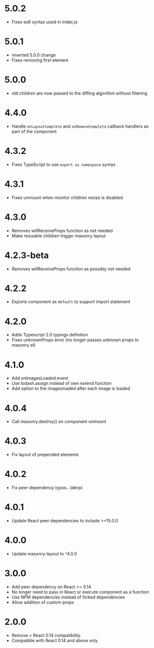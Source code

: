 5.0.2
=====
- Fixes es6 syntax used in index.js

5.0.1
=====
- reverted 5.0.0 change
- Fixes removing first element

5.0.0
=====
- old children are now passed to the diffing algorithm without filtering 
 
4.4.0
=====
- Handle `onLayoutComplete` and `onRemoveComplete` callback handlers as part of the component  

4.3.2
=====
- Fixes TypeScript to use `export as namespace` syntax

4.3.1
=====
- Fixes unmount when monitor children resize is disabled

4.3.0
=====
- Removes willReceiveProps function as not needed
- Make resizable children trigger masonry layout

4.2.3-beta
==========
- Removes willReceiveProps function as possibly not needed

4.2.2
=====
- Exports component as `default` to support import statement

4.2.0
=====
- Adds Typescript 2.0 typings definition
- Fixes unknownProps error (no longer passes unknown props to masonry el)

4.1.0
=====
- Add onImagesLoaded event
- Use lodash.assign instead of own extend function
- Add option to fire imagesloaded after each image is loaded 

4.0.4
=====
- Call masonry.destroy() on component unmount

4.0.3
=====
- Fix layout of prepended elements

4.0.2
=====
- Fix peer dependency typos...(derp)

4.0.1
=====
- Update React peer dependencies to include >=15.0.0

4.0.0
=====
- Update masonry-layout to ^4.0.0

3.0.0
=====
- Add peer dependency on React >= 0.14
- No longer need to pass in React or execute component as a function
- Use NPM dependencies instead of forked dependencies
- Allow addition of custom props

2.0.0
=====
- Remove < React 0.14 compatibility.
- Compatible with React 0.14 and above only
